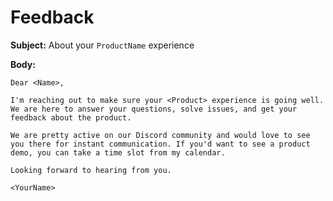 # Feedback

**Subject:** About your `ProductName` experience

**Body:**
```
Dear <Name>,

I'm reaching out to make sure your <Product> experience is going well. We are here to answer your questions, solve issues, and get your feedback about the product.

We are pretty active on our Discord community and would love to see you there for instant communication. If you'd want to see a product demo, you can take a time slot from my calendar.

Looking forward to hearing from you.

<YourName>
```
